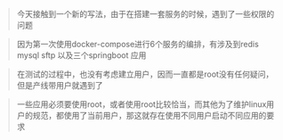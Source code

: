 > 今天接触到一个新的写法，由于在搭建一套服务的时候，遇到了一些权限的问题

> 因为第一次使用docker-compose进行6个服务的编排，有涉及到redis mysql sftp 以及三个springboot 应用

> 在测试的过程中，也没有考虑建立用户，因而一直都是root没有任何疑问，但是产线带用户就遇到了

> 一些应用必须要使用root，或者使用root比较恰当，而其他为了维护linux用户的规范，都使用了当前用户，那这就存在使用不同用户启动不同应用的要求

